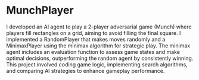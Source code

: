 # MunchPlayer

I developed an AI agent to play a 2-player adversarial game (Munch) where players fill rectangles on a grid, aiming to avoid filling the final square. I implemented a RandomPlayer that makes moves randomly and a MinimaxPlayer using the minimax algorithm for strategic play. The minimax agent includes an evaluation function to assess game states and make optimal decisions, outperforming the random agent by consistently winning. This project involved coding game logic, implementing search algorithms, and comparing AI strategies to enhance gameplay performance.
